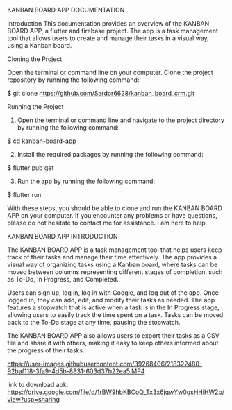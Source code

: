 KANBAN BOARD APP DOCUMENTATION

Introduction
This documentation provides an overview of the KANBAN BOARD APP, a flutter and firebase project. The app is a task management tool that allows users to create and manage their tasks in a visual way, using a Kanban board.

Cloning the Project

Open the terminal or command line on your computer.
Clone the project repository by running the following command:

$ git clone https://github.com/Sardor6628/kanban_board_crm.git

Running the Project

1. Open the terminal or command line and navigate to the project directory by running the following command:

$ cd kanban-board-app

2. Install the required packages by running the following command:

$ flutter pub get

3. Run the app by running the following command:

$ flutter run

With these steps, you should be able to clone and run the KANBAN BOARD APP on your computer. If you encounter any problems or have questions, please do not hesitate to contact me for assistance. I am here to help.

KANBAN BOARD APP INTRODUCTION

The KANBAN BOARD APP is a task management tool that helps users keep track of their tasks and manage their time effectively. The app provides a visual way of organizing tasks using a Kanban board, where tasks can be moved between columns representing different stages of completion, such as To-Do, In Progress, and Completed.

Users can sign up, log in, log in with Google, and log out of the app. Once logged in, they can add, edit, and modify their tasks as needed. The app features a stopwatch that is active when a task is in the In Progress stage, allowing users to easily track the time spent on a task. Tasks can be moved back to the To-Do stage at any time, pausing the stopwatch.

The KANBAN BOARD APP also allows users to export their tasks as a CSV file and share it with others, making it easy to keep others informed about the progress of their tasks.



https://user-images.githubusercontent.com/39268406/218322480-92baf118-3fa9-4d5b-8831-603d37b22ea5.MP4


link to download apk: https://drive.google.com/file/d/1rBW9hbKBCoQ_Tx3x6jqwYw0gsHHiHW2p/view?usp=sharing


